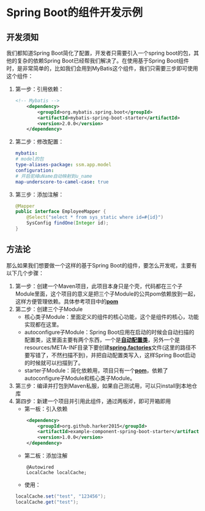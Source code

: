 # Spring Boot的组件开发示例

## 开发须知
我们都知道Spring Boot简化了配置，开发者只需要引入一个spring boot的包，其他的复杂的依赖Spring Boot已经帮我们解决了。在使用基于Spring Boot组件时，是非常简单的，比如我们会用到MyBatis这个组件，我们只需要三步即可使用这个组件：
1. 第一步：引用依赖：
    ```xml
    <!-- Mybatis -->
        <dependency>
            <groupId>org.mybatis.spring.boot</groupId>
            <artifactId>mybatis-spring-boot-starter</artifactId>
            <version>2.0.0</version>
        </dependency>
    ```
2. 第二步：修改配置：
    ```yml
    mybatis:
    # model的包
    type-aliases-package: ssm.app.model
    configuration:
    # 开启驼峰uName自动映射到u_name
    map-underscore-to-camel-case: true
    ```
3. 第三步：添加注解：
    ```java
    @Mapper
    public interface EmployeeMapper {
        @Select("select * from sys_static where id=#{id}")
        SysConfig findOne(Integer id);
    }
    ```
## 方法论
那么如果我们想要做一个这样的基于Spring Boot的组件，要怎么开发呢，主要有以下几个步骤：
1. 第一步：创建一个Maven项目，此项目本身只是个壳，代码都在三个子Module里面，这个项目的意义是把三个子Module的公共pom依赖放到一起，这样方便管理依赖。具体参考项目中的[**pom**](https://github.com/harker2015/example-component-spring-boot/blob/master/pom.xml)
2. 第二步：创建三个子Module
    - 核心类子Module：里面定义的组件的核心功能，这个是组件的核心，功能实现都在这里。
    - autoconfigure子Module：Spring Boot应用在启动的时候会自动扫描的配置类，这里面主要有两个东西，一个是[**自动配置类**](https://github.com/harker2015/example-component-spring-boot/blob/master/example-component-spring-boot-autoconfigure/src/main/java/org/github/harker2015/example/component/spring/boot/autoconfigure/ExampleComponentAutoConfiguration.java)，另外一个是resources/META-INF目录下要创建[**spring.factories**](https://github.com/harker2015/example-component-spring-boot/blob/master/example-component-spring-boot-autoconfigure/src/main/resources/META-INF/spring.factories)文件(这里的路径不要写错了，不然扫描不到)，并把自动配置类写入，这样Spring Boot启动的时候就可以扫描到了。
    - starter子Module：简化依赖用，项目只有一个[**pom**](https://github.com/harker2015/example-component-spring-boot/blob/master/example-component-spring-boot-starter/pom.xml)，依赖了autoconfigure子Module和核心类子Module。
3. 第三步：编译并打包到Maven私服，如果自己测试用，可以只install到本地仓库
4. 第四步：新建一个项目并引用此组件，通过两板斧，即可开箱即用
    - 第一板：引入依赖
    ```xml
        <dependency>
            <groupId>org.github.harker2015</groupId>
            <artifactId>example-component-spring-boot-starter</artifactId>
            <version>1.0.0</version>
        </dependency>
    ```
    - 第二板：添加注解
    ```
        @Autowired
        LocalCache localCache;
    ```
    - 使用：
    ```java
    localCache.set("test", "123456");
    localCache.get("test");
    ```

